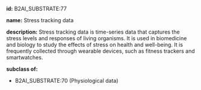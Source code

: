 **id:** B2AI_SUBSTRATE:77

**name:** Stress tracking data

**description:** Stress tracking data is time-series data that captures the stress levels and responses of living organisms. It is used in biomedicine and biology to study the effects of stress on health and well-being. It is frequently collected through wearable devices, such as fitness trackers and smartwatches.

**subclass of:**

- B2AI_SUBSTRATE:70 (Physiological data)
